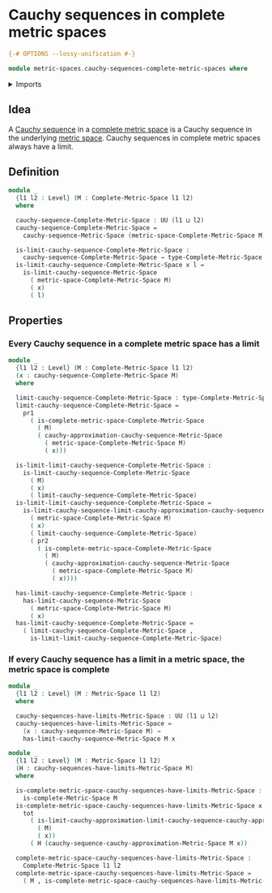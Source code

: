 # Cauchy sequences in complete metric spaces

```agda
{-# OPTIONS --lossy-unification #-}

module metric-spaces.cauchy-sequences-complete-metric-spaces where
```

<details><summary>Imports</summary>

```agda
open import foundation.dependent-pair-types
open import foundation.functoriality-dependent-pair-types
open import foundation.universe-levels

open import metric-spaces.cauchy-approximations-metric-spaces
open import metric-spaces.cauchy-sequences-metric-spaces
open import metric-spaces.complete-metric-spaces
open import metric-spaces.convergent-cauchy-approximations-metric-spaces
open import metric-spaces.metric-spaces
```

</details>

## Idea

A [Cauchy sequence](metric-spaces.cauchy-sequences-metric-spaces.md) in a
[complete metric space](metric-spaces.complete-metric-spaces.md) is a Cauchy
sequence in the underlying [metric space](metric-spaces.metric-spaces.md).
Cauchy sequences in complete metric spaces always have a limit.

## Definition

```agda
module _
  {l1 l2 : Level} (M : Complete-Metric-Space l1 l2)
  where

  cauchy-sequence-Complete-Metric-Space : UU (l1 ⊔ l2)
  cauchy-sequence-Complete-Metric-Space =
    cauchy-sequence-Metric-Space (metric-space-Complete-Metric-Space M)

  is-limit-cauchy-sequence-Complete-Metric-Space :
    cauchy-sequence-Complete-Metric-Space → type-Complete-Metric-Space M → UU l2
  is-limit-cauchy-sequence-Complete-Metric-Space x l =
    is-limit-cauchy-sequence-Metric-Space
      ( metric-space-Complete-Metric-Space M)
      ( x)
      ( l)
```

## Properties

### Every Cauchy sequence in a complete metric space has a limit

```agda
module _
  {l1 l2 : Level} (M : Complete-Metric-Space l1 l2)
  (x : cauchy-sequence-Complete-Metric-Space M)
  where

  limit-cauchy-sequence-Complete-Metric-Space : type-Complete-Metric-Space M
  limit-cauchy-sequence-Complete-Metric-Space =
    pr1
      ( is-complete-metric-space-Complete-Metric-Space
        ( M)
        ( cauchy-approximation-cauchy-sequence-Metric-Space
          ( metric-space-Complete-Metric-Space M)
          ( x)))

  is-limit-limit-cauchy-sequence-Complete-Metric-Space :
    is-limit-cauchy-sequence-Complete-Metric-Space
      ( M)
      ( x)
      ( limit-cauchy-sequence-Complete-Metric-Space)
  is-limit-limit-cauchy-sequence-Complete-Metric-Space =
    is-limit-cauchy-sequence-limit-cauchy-approximation-cauchy-sequence-Metric-Space
      ( metric-space-Complete-Metric-Space M)
      ( x)
      ( limit-cauchy-sequence-Complete-Metric-Space)
      ( pr2
        ( is-complete-metric-space-Complete-Metric-Space
          ( M)
          ( cauchy-approximation-cauchy-sequence-Metric-Space
            ( metric-space-Complete-Metric-Space M)
            ( x))))

  has-limit-cauchy-sequence-Complete-Metric-Space :
    has-limit-cauchy-sequence-Metric-Space
      ( metric-space-Complete-Metric-Space M)
      ( x)
  has-limit-cauchy-sequence-Complete-Metric-Space =
    ( limit-cauchy-sequence-Complete-Metric-Space ,
      is-limit-limit-cauchy-sequence-Complete-Metric-Space)
```

### If every Cauchy sequence has a limit in a metric space, the metric space is complete

```agda
module _
  {l1 l2 : Level} (M : Metric-Space l1 l2)
  where

  cauchy-sequences-have-limits-Metric-Space : UU (l1 ⊔ l2)
  cauchy-sequences-have-limits-Metric-Space =
    (x : cauchy-sequence-Metric-Space M) →
    has-limit-cauchy-sequence-Metric-Space M x

module _
  {l1 l2 : Level} (M : Metric-Space l1 l2)
  (H : cauchy-sequences-have-limits-Metric-Space M)
  where

  is-complete-metric-space-cauchy-sequences-have-limits-Metric-Space :
    is-complete-Metric-Space M
  is-complete-metric-space-cauchy-sequences-have-limits-Metric-Space x =
    tot
      ( is-limit-cauchy-approximation-limit-cauchy-sequence-cauchy-approximation-Metric-Space
        ( M)
        ( x))
      ( H (cauchy-sequence-cauchy-approximation-Metric-Space M x))

  complete-metric-space-cauchy-sequences-have-limits-Metric-Space :
    Complete-Metric-Space l1 l2
  complete-metric-space-cauchy-sequences-have-limits-Metric-Space =
    ( M , is-complete-metric-space-cauchy-sequences-have-limits-Metric-Space)
```
